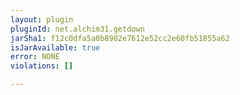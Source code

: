 ```yaml
---
layout: plugin
pluginId: net.alchim31.getdown
jarSha1: f12c0dfa5a0b8902e7612e52cc2e60fb51855a62
isJarAvailable: true
error: NONE
violations: []

---
```

